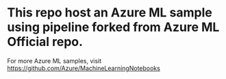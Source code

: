# This repo host an Azure ML sample using pipeline forked from Azure ML Official repo.

For more Azure ML samples, visit https://github.com/Azure/MachineLearningNotebooks
